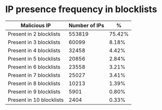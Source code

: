 # IP presence frequency in blocklists
| Malicious IP | Number of IPs | % |
|----|----|----|
| Present in 2 blocklists | 553819 | 75.42% |
| Present in 3 blocklists | 60099 | 8.18% |
| Present in 4 blocklists | 32458 | 4.42% |
| Present in 5 blocklists | 20856 | 2.84% |
| Present in 6 blocklists | 23558 | 3.21% |
| Present in 7 blocklists | 25027 | 3.41% |
| Present in 8 blocklists | 10213 | 1.39% |
| Present in 9 blocklists | 5901 | 0.80% |
| Present in 10 blocklists | 2404 | 0.33% |
